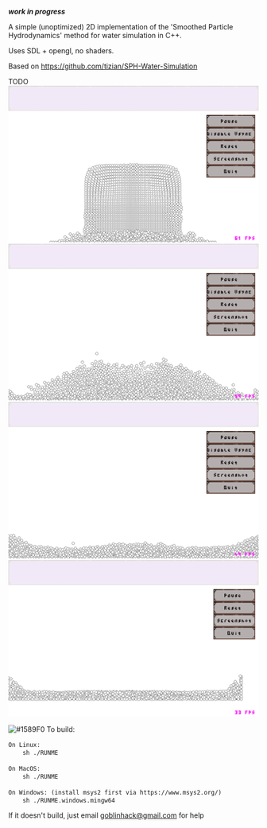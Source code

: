 ***work in progress***

A simple (unoptimized) 2D implementation of the 'Smoothed Particle Hydrodynamics' method for water simulation in C++.

Uses SDL + opengl, no shaders.

Based on https://github.com/tizian/SPH-Water-Simulation

TODO
![Alt text](screenshot.1.png?raw=true "")
![Alt text](screenshot.2.png?raw=true "")
![Alt text](screenshot.3.png?raw=true "")
![Alt text](screenshot.4.png?raw=true "")

![#1589F0](https://placehold.it/15/1589F0/000000?text=+) To build:

    On Linux:
        sh ./RUNME

    On MacOS:
        sh ./RUNME

    On Windows: (install msys2 first via https://www.msys2.org/)
        sh ./RUNME.windows.mingw64

If it doesn't build, just email goblinhack@gmail.com for help
